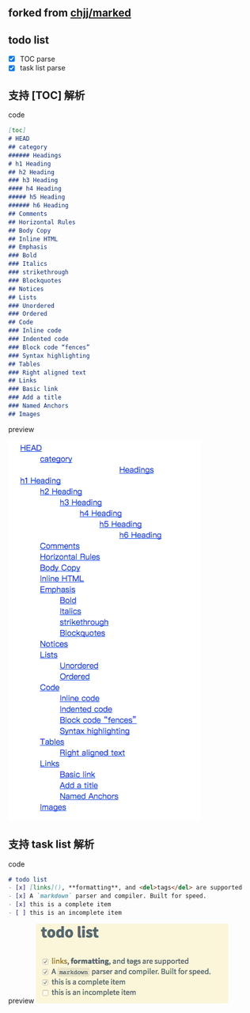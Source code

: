 
## forked from [chjj/marked](https://github.com/chjj/marked)

## todo list
- [x] TOC parse
- [x] task list parse

## 支持 [TOC] 解析

code

``` markdown
[toc]
# HEAD
## category
###### Headings
# h1 Heading
## h2 Heading
### h3 Heading
#### h4 Heading
##### h5 Heading
###### h6 Heading
## Comments
## Horizontal Rules
## Body Copy
## Inline HTML
## Emphasis
### Bold
### Italics
### strikethrough
### Blockquotes
## Notices
## Lists
### Unordered
### Ordered
## Code
### Inline code
### Indented code
### Block code “fences”
### Syntax highlighting
## Tables
### Right aligned text
## Links
### Basic link
### Add a title
### Named Anchors
## Images
```

preview

![image](https://raw.githubusercontent.com/ekoooo/marked/master/screenshot/toc.png)

## 支持 task list 解析

code

```markdown
# todo list
- [x] [links](), **formatting**, and <del>tags</del> are supported
- [x] A `markdown` parser and compiler. Built for speed.
- [x] this is a complete item
- [ ] this is an incomplete item
```

preview
![image](https://raw.githubusercontent.com/ekoooo/marked/master/screenshot/tasklist.png)